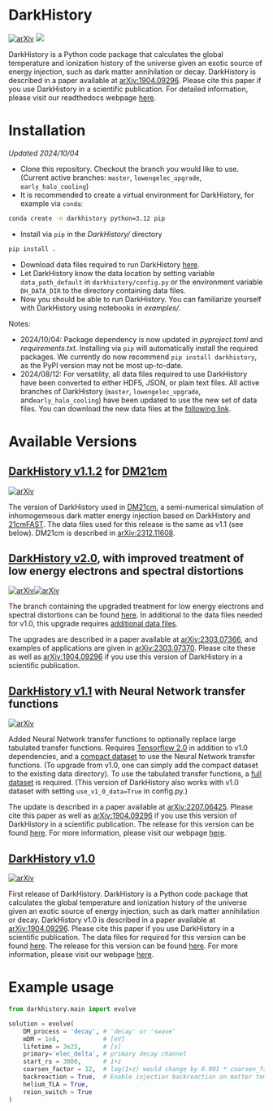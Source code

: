 # DarkHistory

<!-- [<img src="https://travis-ci.org/hongwanliu/DarkHistory.svg?branch=master">](https://travis-ci.org/hongwanliu/DarkHistory) -->
[![arXiv](https://img.shields.io/badge/arXiv-1904.09296%20-green.svg)](https://arxiv.org/abs/1904.09296)
[<img src="https://readthedocs.org/projects/darkhistory/badge/?version=master">](https://readthedocs.org/projects/darkhistory/)

DarkHistory is a Python code package that calculates the global temperature and ionization history of the universe given an exotic source of energy injection, such as dark matter annihilation or decay. DarkHistory is described in a paper available at [arXiv:1904.09296](https://arxiv.org/abs/1904.09296). Please cite this paper if you use DarkHistory in a scientific publication. For detailed information, please visit our readthedocs webpage [here](https://darkhistory.readthedocs.io).

# Installation
*Updated 2024/10/04*

- Clone this repository. Checkout the branch you would like to use. (Current active branches: `master`, `lowengelec_upgrade`, `early_halo_cooling`)
- It is recommended to create a virtual environment for DarkHistory, for example via `conda`:
```bash
conda create -n darkhistory python=3.12 pip
```
- Install via `pip` in the *DarkHistory/* directory
```bash
pip install .
```
- Download data files required to run DarkHistory [here](https://doi.org/10.5281/zenodo.13259509).
- Let DarkHistory know the data location by setting variable `data_path_default` in `darkhistory/config.py` or the environment variable `DH_DATA_DIR` to the directory containing data files.
- Now you should be able to run DarkHistory. You can familiarize yourself with DarkHistory using notebooks in *examples/*.

Notes:
- 2024/10/04: Package dependency is now updated in *pyproject.toml* and *requirements.txt*. Installing via `pip` will automatically install the required packages. We currently do now recommend `pip install darkhistory`, as the PyPI version may not be most up-to-date.
- 2024/08/12: For versatility, all data files required to use DarkHistory have been converted to either HDF5, JSON, or plain text files. All active branches of DarkHistory (`master`, `lowengelec_upgrade`, and`early_halo_cooling`) have been updated to use the new set of data files. You can download the new data files at the [following link](https://doi.org/10.5281/zenodo.13259509).

# Available Versions

## [DarkHistory v1.1.2](https://github.com/hongwanliu/DarkHistory) for [DM21cm](https://github.com/yitiansun/DM21cm)
[![arXiv](https://img.shields.io/badge/arXiv-2312.11608%20-green.svg)](https://arxiv.org/abs/2312.11608)

The version of DarkHistory used in [DM21cm](https://github.com/yitiansun/DM21cm), a semi-numerical simulation of inhomogemeous dark matter energy injection based on DarkHistory and [21cmFAST](https://github.com/joshwfoster/21cmFAST). The data files used for this release is the same as v1.1 (see below). DM21cm is described in [arXiv:2312.11608](https://arxiv.org/abs/2312.11608).

## [DarkHistory v2.0](https://github.com/hongwanliu/DarkHistory/releases/tag/v2.0.0), with improved treatment of low energy electrons and spectral distortions
[![arXiv](https://img.shields.io/badge/arXiv-2303.07366%20-green.svg)](https://arxiv.org/abs/2303.07366)[![arXiv](https://img.shields.io/badge/arXiv-2303.07370%20-green.svg)](https://arxiv.org/abs/2303.07370)

The branch containing the upgraded treatment for low energy electrons and spectral distortions can be found [here](https://github.com/hongwanliu/DarkHistory/tree/lowengelec_upgrade). In additional to the data files needed for v1.0, this upgrade requires [additional data files](https://doi.org/10.5281/zenodo.7651517).

The upgrades are described in a paper available at [arXiv:2303.07366](https://arxiv.org/abs/2303.07366), and examples of applications are given in [arXiv:2303.07370](https://arxiv.org/abs/2303.07370). Please cite these as well as [arXiv:1904.09296](https://arxiv.org/abs/1904.09296) if you use this version of DarkHistory in a scientific publication.

## [DarkHistory v1.1](https://github.com/hongwanliu/DarkHistory/releases/tag/v1.1.0) with Neural Network transfer functions
[![arXiv](https://img.shields.io/badge/arXiv-2207.06425%20-green.svg)](https://arxiv.org/abs/2207.06425)

Added Neural Network transfer functions to optionally replace large tabulated transfer functions. Requires [Tensorflow 2.0](https://www.tensorflow.org/install) in addition to v1.0 dependencies, and a [compact dataset](https://doi.org/10.5281/zenodo.6819281) to use the Neural Network transfer functions. (To upgrade from v1.0, one can simply add the compact dataset to the existing data directory). To use the tabulated transfer functions, a [full dataset](https://doi.org/10.5281/zenodo.6819310) is required. (This version of DarkHistory also works with v1.0 dataset with setting `use_v1_0_data=True` in config.py.)

The update is described in a paper available at [arXiv:2207.06425](https://arxiv.org/abs/2207.06425). Please cite this paper as well as [arXiv:1904.09296](https://arxiv.org/abs/1904.09296) if you use this version of DarkHistory in a scientific publication. The release for this version can be found [here](https://github.com/hongwanliu/DarkHistory/releases/tag/v1.1.0). For more information, please visit our webpage [here](https://darkhistory.readthedocs.io).

## [DarkHistory v1.0](https://github.com/hongwanliu/DarkHistory/releases/tag/v1.0.0)
[![arXiv](https://img.shields.io/badge/arXiv-1904.09296%20-green.svg)](https://arxiv.org/abs/1904.09296)

First release of DarkHistory. DarkHistory is a Python code package that calculates the global temperature and ionization history of the universe given an exotic source of energy injection, such as dark matter annihilation or decay. DarkHistory v1.0 is described in a paper available at [arXiv:1904.09296](https://arxiv.org/abs/1904.09296). Please cite this paper if you use DarkHistory in a scientific publication. The data files for required for this version can be found [here](https://doi.org/10.7910/DVN/DUOUWA). The release for this version can be found [here](https://github.com/hongwanliu/DarkHistory/releases/tag/v1.0.0). For more information, please visit our webpage [here](https://darkhistory.readthedocs.io).

# Example usage

```python
from darkhistory.main import evolve

solution = evolve(
    DM_process = 'decay', # 'decay' or 'swave'
    mDM = 1e8,            # [eV]
    lifetime = 3e25,      # [s]
    primary='elec_delta', # primary decay channel
    start_rs = 3000,      # 1+z
    coarsen_factor = 12,  # log(1+z) would change by 0.001 * coarsen_factor for next step
    backreaction = True,  # Enable injection backreaction on matter temperature and ionization levels.
    helium_TLA = True,
    reion_switch = True
)
```